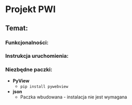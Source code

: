 # Projekt PWI

## Temat:

### Funkcjonalności:

### Instrukcja uruchomienia:

### Niezbędne paczki:
* **PyView**
    * ```pip install pywebview```
* **json**
    * Paczka wbudowana - instalacja nie jest wymagana
